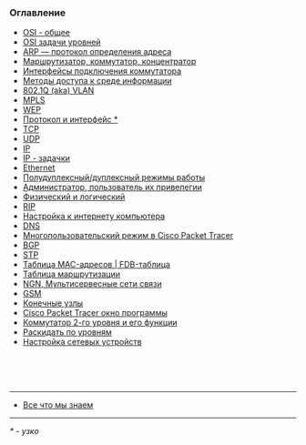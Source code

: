 ### Оглавление

 - <a href="https://xxl601.github.io/osi_2/index"> OSI - общее </a>
 - <a href="https://xxl601.github.io/osi_1/index"> OSI задачи уровней </a>
 - <a href="https://xxl601.github.io/arp/index"> ARP — протокол определения адреса </a>
 - <a href="https://xxl601.github.io/rep_sw_ro/index"> Маршрутизатор, коммутатор, концентратор </a>
 - <a href="https://xxl601.github.io/interfaces/index"> Интерфейсы подключения коммутатора </a>
 - <a href="https://xxl601.github.io/methods/index"> Методы доступа к среде информации </a>
 - <a href="https://xxl601.github.io/8021q/index"> 802.1Q (aka) VLAN</a>
 - <a href="https://xxl601.github.io/mpls/index"> MPLS </a>
 - <a href="https://xxl601.github.io/wep/index"> WEP </a>
 - <a href="https://xxl601.github.io/p_i/index"> Протокол и интерфейс * </a>
 - <a href="https://xxl601.github.io/tcp/index"> TCP </a>
 - <a href="https://xxl601.github.io/udp/index"> UDP </a>
 - <a href="https://xxl601.github.io/ip/index"> IP </a>
 - <a href="https://xxl601.github.io/ip-tasks/index"> IP - задачки </a>
 - <a href="https://xxl601.github.io/ethernet/index"> Ethernet </a>
 - <a href="https://xxl601.github.io/duplex/index"> Полудуплексный/дуплексный режимы работы </a>
 - <a href="https://xxl601.github.io/admin/index"> Администратор, пользователь их привелегии </a>
 - <a href="https://xxl601.github.io/phisic/index"> Физический и логический </a>
 - <a href="https://xxl601.github.io/rip/index"> RIP </a>
 - <a href="https://xxl601.github.io/internet/index"> Настройка к интернету компьютера </a>
 - <a href="https://xxl601.github.io/dns/index"> DNS </a>
 - <a href="https://xxl601.github.io/musers/index"> Многопользовательский режим в Cisco Packet Tracer </a>
 - <a href="https://xxl601.github.io/bgp/index"> BGP </a>
 - <a href="https://xxl601.github.io/stp/index"> STP </a>
 - <a href="https://xxl601.github.io/mac-table/index"> Таблица MAC-адресов | FDB-таблица </a>
 - <a href="https://xxl601.github.io/marshrut-table/index"> Таблица маршрутизации </a>
 - <a href="https://xxl601.github.io/ngn/index"> NGN, Мультисервесные сети связи </a>
 - <a href="https://xxl601.github.io/gsm/index"> GSM </a>
 - <a href="https://xxl601.github.io/end-node/index"> Конечные узлы </a>
 - <a href="https://xxl601.github.io/cisco-pt-window/index"> Cisco Packet Tracer окно программы </a>
 - <a href="https://xxl601.github.io/2l-sw/index"> Коммутатор 2-го уровня и его функции </a>
 - <a href="https://xxl601.github.io/lvl-mix/index"> Раскидать по уровням </a>
 - <a href="https://xxl601.github.io/setups/index"> Настройка сетевых устройств </a>



<!---
 - <a href="https://xxl601.github.io/_____/index">  </a>
-->


</br></br></br>


---

 - <a href="https://xxl601.github.io/all"> Все что мы знаем </a>

----
_* - узко_
